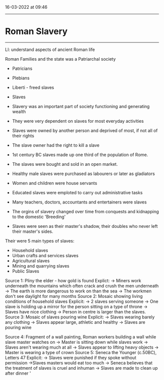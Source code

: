 16-03-2022 at 09:46

---
# Roman Slavery
---


LI: understand aspects of ancient Roman life

Roman Families and the state was a Patriarchal society

- Patricians
- Plebians
- Liberti - freed slaves
- Slaves

- Slavery was an important part of society functioning and generating wealth
- They were very dependent on slaves for most everyday activities 
- Slaves were owned by another person and deprived of most, if not all of their rights 
- The slave owner had the right to kill a slave 
- 1st century BC slaves made up one third of the population of Rome.

 - The slaves were bought and sold in an open market. 
 - Healthy male slaves were purchased as labourers or later as gladiators
 - Women and children were house servants 
 - Educated slaves were emploted to carry out administrative tasks 
 - Many teachers, doctors, accountants and entertainers were slaves
 - The orgins of slavery changed over time from conquests and kidnapping to the domestic 'Breeding'
 - Slaves were seen as their master's shadow, their doubles who never left their master's sides. 

Their were 5 main types of slaves:
- Household slaves
- Urban crafts and services slaves
- Agricultural slaves
- Mining and quarrying slaves
- Public Slaves

Source 1: 
Pliny the elder - how gold is found 
Explict:
	-> Miners work underneath the mountains which often crack and crush the men underneath 
	-> The earth is more dangerous to work on than the sea 
	-> The workmen don't see daylight for many months 
Source 2:
Mosaic showing living conditions of household slaves
Explicit:
	-> 2 slaves serving someone
	-> One slave is holding up a mirror for the person sitting on a type of throne 
	-> Slaves have nice clothing
	-> Person in centre is larger than the slaves. 
Source 3:
Mosaic of slaves pouring wine 
Explicit: 
	-> Slaves wearing barely any clothing 
	-> Slaves appear large, athletic and healthy 
	-> Slaves are pouring wine

Source 4: 
Fragment of a wall painting, Roman workers building a wall while slave master watches on 
	-> Master is sitting down while slaves work 
	-> Slaves aren't wearing much at all 
	-> Slaves appear to lifting heavy objects 
	-> Master is wearing a type of crown 
Source 5: 
Seneca the Younger (c.50BC), Letters 47
Explicit:
	-> Slaves were punished if they spoke without permission 
	->Slaves masters would eat too much 
	-> Seneca believes that the treatment of slaves is cruel and inhuman
	-> Slaves are made to clean up after dinner '
	